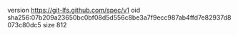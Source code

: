 version https://git-lfs.github.com/spec/v1
oid sha256:07b209a23650bc0bf08d5d556c8be3a7f9ecc987ab4ffd7e82937d8073c80dc5
size 812
